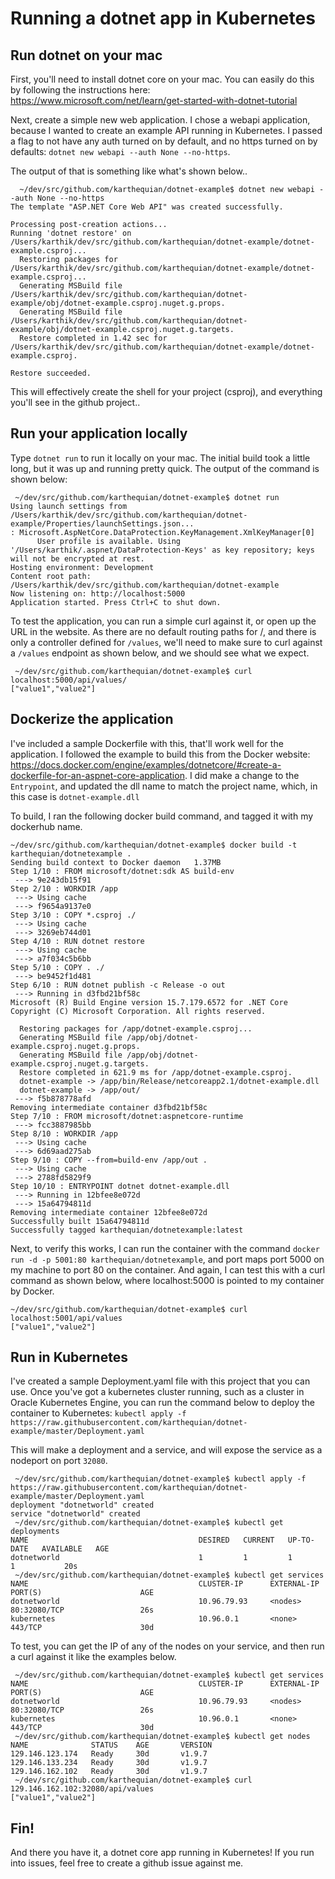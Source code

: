 # Running a dotnet app in Kubernetes

## Run dotnet on your mac

First, you'll need to install dotnet core on your mac. You can easily do this by following the instructions here: https://www.microsoft.com/net/learn/get-started-with-dotnet-tutorial

Next, create a simple new web application. I chose a webapi application, because I wanted to create an example API running in Kubernetes. I passed a flag to not have any auth turned on by default, and no https turned on by defaults: `dotnet new webapi --auth None --no-https`. 

The output of that is something like what's shown below..

```
  ~/dev/src/github.com/karthequian/dotnet-example$ dotnet new webapi --auth None --no-https
The template "ASP.NET Core Web API" was created successfully.

Processing post-creation actions...
Running 'dotnet restore' on /Users/karthik/dev/src/github.com/karthequian/dotnet-example/dotnet-example.csproj...
  Restoring packages for /Users/karthik/dev/src/github.com/karthequian/dotnet-example/dotnet-example.csproj...
  Generating MSBuild file /Users/karthik/dev/src/github.com/karthequian/dotnet-example/obj/dotnet-example.csproj.nuget.g.props.
  Generating MSBuild file /Users/karthik/dev/src/github.com/karthequian/dotnet-example/obj/dotnet-example.csproj.nuget.g.targets.
  Restore completed in 1.42 sec for /Users/karthik/dev/src/github.com/karthequian/dotnet-example/dotnet-example.csproj.

Restore succeeded.
```

This will effectively create the shell for your project (csproj), and everything you'll see in the github project..

## Run your application locally

Type `dotnet run` to run it locally on your mac. The initial build took a little long, but it was up and running pretty quick. The output of the command is shown below:

```
 ~/dev/src/github.com/karthequian/dotnet-example$ dotnet run
Using launch settings from /Users/karthik/dev/src/github.com/karthequian/dotnet-example/Properties/launchSettings.json...
: Microsoft.AspNetCore.DataProtection.KeyManagement.XmlKeyManager[0]
      User profile is available. Using '/Users/karthik/.aspnet/DataProtection-Keys' as key repository; keys will not be encrypted at rest.
Hosting environment: Development
Content root path: /Users/karthik/dev/src/github.com/karthequian/dotnet-example
Now listening on: http://localhost:5000
Application started. Press Ctrl+C to shut down.
```

To test the application, you can run a simple curl against it, or open up the URL in the website. As there are no default routing paths for /, and there is only a controller defined for `/values`, we'll need to make sure to curl against a `/values` endpoint as shown below, and we should see what we expect.

```
 ~/dev/src/github.com/karthequian/dotnet-example$ curl localhost:5000/api/values/
["value1","value2"]
```

## Dockerize the application

I've included a sample Dockerfile with this, that'll work well for the application. I followed the example to build this from the Docker website: https://docs.docker.com/engine/examples/dotnetcore/#create-a-dockerfile-for-an-aspnet-core-application. I did make a change to the `Entrypoint`, and updated the dll name to match the project name, which, in this case is `dotnet-example.dll`

To build, I ran the following docker build command, and tagged it with my dockerhub name.

```
~/dev/src/github.com/karthequian/dotnet-example$ docker build -t karthequian/dotnetexample .
Sending build context to Docker daemon   1.37MB
Step 1/10 : FROM microsoft/dotnet:sdk AS build-env
 ---> 9e243db15f91
Step 2/10 : WORKDIR /app
 ---> Using cache
 ---> f9654a9137e0
Step 3/10 : COPY *.csproj ./
 ---> Using cache
 ---> 3269eb744d01
Step 4/10 : RUN dotnet restore
 ---> Using cache
 ---> a7f034c5b6bb
Step 5/10 : COPY . ./
 ---> be9452f1d481
Step 6/10 : RUN dotnet publish -c Release -o out
 ---> Running in d3fbd21bf58c
Microsoft (R) Build Engine version 15.7.179.6572 for .NET Core
Copyright (C) Microsoft Corporation. All rights reserved.

  Restoring packages for /app/dotnet-example.csproj...
  Generating MSBuild file /app/obj/dotnet-example.csproj.nuget.g.props.
  Generating MSBuild file /app/obj/dotnet-example.csproj.nuget.g.targets.
  Restore completed in 621.9 ms for /app/dotnet-example.csproj.
  dotnet-example -> /app/bin/Release/netcoreapp2.1/dotnet-example.dll
  dotnet-example -> /app/out/
 ---> f5b878778afd
Removing intermediate container d3fbd21bf58c
Step 7/10 : FROM microsoft/dotnet:aspnetcore-runtime
 ---> fcc3887985bb
Step 8/10 : WORKDIR /app
 ---> Using cache
 ---> 6d69aad275ab
Step 9/10 : COPY --from=build-env /app/out .
 ---> Using cache
 ---> 2788fd5829f9
Step 10/10 : ENTRYPOINT dotnet dotnet-example.dll
 ---> Running in 12bfee8e072d
 ---> 15a64794811d
Removing intermediate container 12bfee8e072d
Successfully built 15a64794811d
Successfully tagged karthequian/dotnetexample:latest
```

Next, to verify this works, I can run the container with the command `docker run -d -p 5001:80 karthequian/dotnetexample`, and port maps port 5000 on my machine to port 80 on the container. And again, I can test this with a curl command as shown below, where localhost:5000 is pointed to my container by Docker.

```
~/dev/src/github.com/karthequian/dotnet-example$ curl localhost:5001/api/values
["value1","value2"]
```

## Run in Kubernetes

I've created a sample Deployment.yaml file with this project that you can use. Once you've got a kubernetes cluster running, such as a cluster in Oracle Kubernetes Engine, you can run the command below to deploy the container to Kubernetes:
```kubectl apply -f https://raw.githubusercontent.com/karthequian/dotnet-example/master/Deployment.yaml``` 

This will make a deployment and a service, and will expose the service as a nodeport on port `32080`.
```
 ~/dev/src/github.com/karthequian/dotnet-example$ kubectl apply -f https://raw.githubusercontent.com/karthequian/dotnet-example/master/Deployment.yaml
deployment "dotnetworld" created
service "dotnetworld" created
 ~/dev/src/github.com/karthequian/dotnet-example$ kubectl get deployments
NAME                                      DESIRED   CURRENT   UP-TO-DATE   AVAILABLE   AGE
dotnetworld                               1         1         1            1           20s
 ~/dev/src/github.com/karthequian/dotnet-example$ kubectl get services
NAME                                      CLUSTER-IP      EXTERNAL-IP   PORT(S)                      AGE
dotnetworld                               10.96.79.93     <nodes>       80:32080/TCP                 26s
kubernetes                                10.96.0.1       <none>        443/TCP                      30d
```

To test, you can get the IP of any of the nodes on your service, and then run a curl against it like the examples below. 

```
 ~/dev/src/github.com/karthequian/dotnet-example$ kubectl get services
NAME                                      CLUSTER-IP      EXTERNAL-IP   PORT(S)                      AGE
dotnetworld                               10.96.79.93     <nodes>       80:32080/TCP                 26s
kubernetes                                10.96.0.1       <none>        443/TCP                      30d
 ~/dev/src/github.com/karthequian/dotnet-example$ kubectl get nodes
NAME              STATUS    AGE       VERSION
129.146.123.174   Ready     30d       v1.9.7
129.146.133.234   Ready     30d       v1.9.7
129.146.162.102   Ready     30d       v1.9.7
 ~/dev/src/github.com/karthequian/dotnet-example$ curl 129.146.162.102:32080/api/values
["value1","value2"]
```

## Fin!

And there you have it, a dotnet core app running in Kubernetes! If you run into issues, feel free to create a github issue against me.